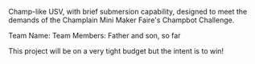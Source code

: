 Champ-like USV, with brief submersion capability, designed to meet the demands of the Champlain Mini Maker Faire's Champbot Challenge.

Team Name: <discuss>
Team Members: Father and son, so far

This project will be on a very tight budget but the intent is to win!



